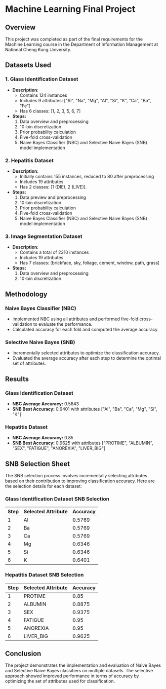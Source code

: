 # Machine Learning Final Project

## Overview

This project was completed as part of the final requirements for the Machine Learning course in the Department of Information Management at National Cheng Kung University.

## Datasets Used

### 1. Glass Identification Dataset

- **Description:**
  - Contains 124 instances
  - Includes 9 attributes: ["RI", "Na", "Mg", "Al", "Si", "K", "Ca", "Ba", "Fe"]
  - Has 6 classes: [1, 2, 3, 5, 6, 7]
- **Steps:**
  1. Data overview and preprocessing
  2. 10-bin discretization
  3. Prior probability calculation
  4. Five-fold cross-validation
  5. Naive Bayes Classifier (NBC) and Selective Naive Bayes (SNB) model implementation

### 2. Hepatitis Dataset

- **Description:**
  - Initially contains 155 instances, reduced to 80 after preprocessing
  - Includes 19 attributes
  - Has 2 classes: [1 (DIE), 2 (LIVE)].
- **Steps:**
  1. Data preview and preprocessing
  2. 10-bin discretization
  3. Prior probability calculation
  4. Five-fold cross-validation
  5. Naive Bayes Classifier (NBC) and Selective Naive Bayes (SNB) model implementation

### 3. Image Segmentation Dataset

- **Description:**
  - Contains a total of 2310 instances
  - Includes 19 attributes
  - Has 7 classes: [brickface, sky, foliage, cement, window, path, grass]
- **Steps:**
  1. Data overview and preprocessing
  2. 10-bin discretization

## Methodology

### Naive Bayes Classifier (NBC)

- Implemented NBC using all attributes and performed five-fold cross-validation to evaluate the performance.
- Calculated accuracy for each fold and computed the average accuracy.

### Selective Naive Bayes (SNB)

- Incrementally selected attributes to optimize the classification accuracy.
- Evaluated the average accuracy after each step to determine the optimal set of attributes.

## Results

### Glass Identification Dataset

- **NBC Average Accuracy:** 0.5843
- **SNB Best Accuracy:** 0.6401 with attributes ["Al", "Ba", "Ca", "Mg", "Si", "K"]

### Hepatitis Dataset

- **NBC Average Accuracy:** 0.85
- **SNB Best Accuracy:** 0.9625 with attributes ["PROTIME", "ALBUMIN", "SEX", "FATIGUE", "ANOREXIA", "LIVER_BIG"]

## SNB Selection Sheet

The SNB selection process involves incrementally selecting attributes based on their contribution to improving classification accuracy. Here are the selection details for each dataset:

### Glass Identification Dataset SNB Selection

| Step | Selected Attribute | Accuracy |
|------|---------------------|----------|
| 1    | Al                  | 0.5769   |
| 2    | Ba                  | 0.5769   |
| 3    | Ca                  | 0.5769   |
| 4    | Mg                  | 0.6346   |
| 5    | Si                  | 0.6346   |
| 6    | K                   | 0.6401   |

### Hepatitis Dataset SNB Selection

| Step | Selected Attribute | Accuracy |
|------|---------------------|----------|
| 1    | PROTIME             | 0.85     |
| 2    | ALBUMIN             | 0.8875   |
| 3    | SEX                 | 0.9375   |
| 4    | FATIGUE             | 0.95     |
| 5    | ANOREXIA            | 0.95     |
| 6    | LIVER_BIG           | 0.9625   |

## Conclusion

The project demonstrates the implementation and evaluation of Naive Bayes and Selective Naive Bayes classifiers on multiple datasets. The selective approach showed improved performance in terms of accuracy by optimizing the set of attributes used for classification.
